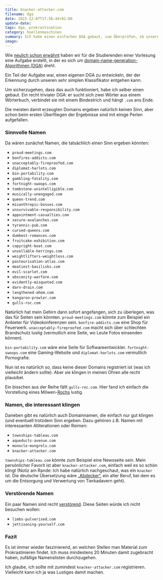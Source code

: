 ```yaml
---
title: knacker-attacker.com
filename: dga
date: 2022-12-07T17:58:44+01:00
update-date:
tags: dga, prokrastination
category: hoellenmaschinen
summary: Ich habe einen einfachen DGA gebaut, zum Überprüfen, ob unsere Aufgabe an Studierende gut funktioniert. Unter den generierten Domainnamen sind einige Perlen
image:
---
```


Wie [neulich schon erwähnt](/blogposts/optimierungsspass) haben wir für die Studierenden einer Vorlesung eine Aufgabe erstellt, in der es sich um [domain-name-generation-Algorithmen (DGA)](https://en.wikipedia.org/wiki/Domain_generation_algorithm) dreht.

Ein Teil der Aufgabe war, einen eigenen DGA zu entwickeln, der der Erkennung durch unseren sehr simplen Klassifikator entgehen kann.

Um sicherzugehen, dass das auch funktioniert, habe ich selber einen gebaut. Ein recht trivialer DGA: er sucht sich zwei Wörter aus einem Wörterbuch, verbindet sie mit einem Bindestrich und hängt `.com` ans Ende.

Die meisten damit erzeugten Domains ergeben natürlich keinen Sinn, aber schon beim ersten Überfliegen der Ergebnisse sind mit einige Perlen aufgefallen.

### Sinnvolle Namen

Da wären zunächst Namen, die tatsächlich einen Sinn ergeben könnten:

- `proud-meetings.com`
- `bonfires-addicts.com`
- `unacceptably-fireproofed.com`
- `diplomat-harlots.com`
- `bin-portability.com`
- `gambling-fatality.com`
- `fortnight-swoops.com`
- `tombstone-unintelligible.com`
- `musically-unengaged.com`
- `queen-trend.com`
- `misanthropic-bosses.com`
- `unsurvivable-responsibility.com`
- `appointment-casualties.com`
- `secure-avalanches.com`
- `tyrannic-pub.com`
- `cursed-queens.com`
- `dumbest-romances.com`
- `fruitcake-exhibition.com`
- `copyright-boat.com`
- `unsellable-herrings.com`
- `weightlifters-weightless.com`
- `pasteurisation-atlas.com`
- `meatiest-basilisks.com`
- `evil-scarlet.com`
- `obscenity-warfare.com`
- `evidently-misquoted.com`
- `darn-drain.com`
- `lengthened-ahem.com`
- `kangaroo-prowler.com`
- `gulls-roc.com`

Natürlich hat mein Gehirn dann sofort angefangen, sich zu überlegen, was das für Seiten sein könnten. `proud-meetings.com` könnte zum Beispiel ein Anbieter für Videokonferenzen sein. `bonfire-addicts.com` eine Shop für Feuerwerk. `unacceptably-fireproofed.com` macht sich über schlechten Brandschutz lustig (vermutlich eine Seite, wo Leute Fotos einsenden können).

`bin-portability.com` wäre eine Seite für Softwareentwickler. `fortnight-swoops.com` eine Gaming-Website und `diplomat-harlots.com` vermutlich Pornografie.

Nun ist es natürlich so, dass keine dieser Domains registriert ist (was ich vielleicht ändern sollte). Aber sie klingen in meinen Ohren alle recht plausibel.

Ein bisschen aus der Reihe fällt `gulls-roc.com`. Hier fand ich einfach die Vorstellung eines Möwen-[Rochs](https://de.wikipedia.org/wiki/Roch) lustig.

### Namen, die interessant klingen

Daneben gibt es natürlich auch Domainnamen, die einfach nur gut klingen (und eventuell trotzdem Sinn ergeben. Dazu gehören z.B. Namen mit interessanten Alliterationen oder Reimen:

- `townships-tableau.com`
- `aqueducts-avenue.com`
- `monocle-mongrels.com`
- `knacker-attacker.com`

`townships-tableau.com` könnte zum Beispiel eine Newsseite sein. Mein persönlicher Favorit ist aber `knacker-attacker.com`, einfach weil es so schön klingt (Notiz am Rande: Ich habe natürlich nachgeschaut, was ein `knacker` ist. Die deutsche Übersetzung wäre [„Abdecker“](https://de.wikipedia.org/wiki/Abdecker), ein alter Beruf, bei dem es um die Entsorgung und Verwertung von Tierkadavern geht).

### Verstörende Namen

Ein paar Namen sind recht [verstörend](https://tvtropes.org/pmwiki/pmwiki.php/Main/NamesToRunAwayFromReallyFast). Diese Seiten würde ich nicht besuchen wollen:

- `limbs-pulverised.com`
- `jettisoning-yourself.com`

### Fazit

Es ist immer wieder faszinierend, an welchen Stellen man Material zum Prokrastinieren findet. Ich muss mindestens 20 Minuten damit zugebracht haben, zufällige Namenslisten durchzugehen.

Ich glaube, ich sollte mit zumindest `knacker-attacker.com` registrieren. Vielleicht kann ich ja was Lustiges damit machen.
